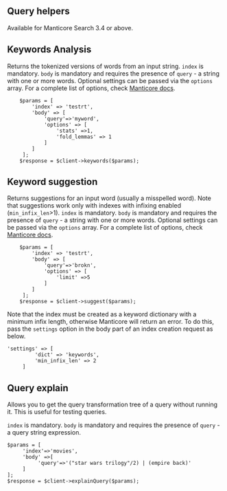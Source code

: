 Query helpers
-------------

Available for Manticore Search 3.4 or above.

## Keywords Analysis

Returns the tokenized versions of words from an input string.
`index` is mandatory.
`body` is mandatory and requires the presence of `query` - a string with one or more words.
Optional settings can be passed via the `options` array. For a complete list of options, check [Manticore docs](https://manual.manticoresearch.com/Searching/Autocomplete#CALL-KEYWORDS).


        $params = [
            'index' => 'testrt',
            'body' => [
                'query'=>'myword',
                'options' => [
                    'stats' =>1,
                    'fold_lemmas' => 1
                ]
            ]
         ];
        $response = $client->keywords($params);
        
## Keyword suggestion

Returns suggestions for an input word (usually a misspelled word). Note that suggestions work only with indexes with infixing enabled (`min_infix_len`>1).
`index` is mandatory.
`body` is mandatory and requires the presence of `query` - a string with one or more words.
Optional settings can be passed via the `options` array. For a complete list of options, check [Manticore docs](https://manual.manticoresearch.com/Searching/Spell_correction#CALL-QSUGGEST,-CALL-SUGGEST).

        $params = [
            'index' => 'testrt',
            'body' => [
                'query'=>'brokn',
                'options' => [
                    'limit' =>5
                ]
            ]
         ];
        $response = $client->suggest($params);

Note that the index must be created as a keyword dictionary with a minimum infix length, otherwise Manticore will return an error. To do this, pass the `settings` option in the body part of an index creation request as below.

    'settings' => [
             'dict' => 'keywords',
             'min_infix_len' => 2
         ]

## Query explain

Allows you to get the query transformation tree of a query without running it. This is useful for testing queries.

`index` is mandatory.
`body` is mandatory and requires the presence of `query` - a query string expression.

    $params = [
         'index'=>'movies',
         'body' =>[
              'query'=>'("star wars trilogy"/2) | (empire back)'
         ]
    ];
    $response = $client->explainQuery($params);   
<!-- proofread -->